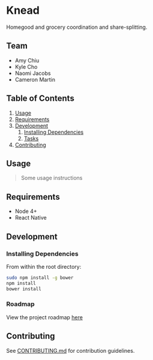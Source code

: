 # Knead

Homegood and grocery coordination and share-splitting.

## Team

- Amy Chiu
- Kyle Cho
- Naomi Jacobs
- Cameron Martin

## Table of Contents

1. [Usage](#Usage)
1. [Requirements](#requirements)
1. [Development](#development)
    1. [Installing Dependencies](#installing-dependencies)
    1. [Tasks](#tasks)
1. [Contributing](#contributing)

## Usage

> Some usage instructions

## Requirements

- Node 4+
- React Native


## Development

### Installing Dependencies

From within the root directory:

```sh
sudo npm install -g bower
npm install
bower install
```

### Roadmap

View the project roadmap [here](LINK_TO_PROJECT_ISSUES)


## Contributing

See [CONTRIBUTING.md](CONTRIBUTING.md) for contribution guidelines.
